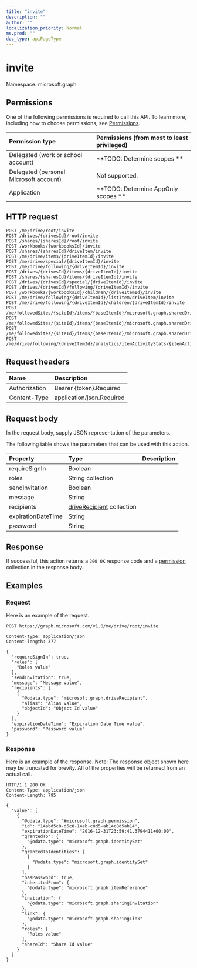```yaml
---
title: "invite"
description: ""
author: ""
localization_priority: Normal
ms.prod: ""
doc_type: apiPageType
---
```


# invite

Namespace: microsoft.graph



## Permissions
One of the following permissions is required to call this API. To learn more, including how to choose permissions, see [Permissions](/concepts/permissions-reference.md).

|Permission type|Permissions (from most to least privileged)|
|:---|:---|
|Delegated (work or school account)|**TODO: Determine scopes **|
|Delegated (personal Microsoft account)|Not supported.|
|Application|**TODO: Determine AppOnly scopes **|

## HTTP request
<!-- {
  "blockType": "ignored"
}
-->
``` http
POST /me/drive/root/invite
POST /drives/{drivesId}/root/invite
POST /shares/{sharesId}/root/invite
POST /workbooks/{workbooksId}/invite
POST /shares/{sharesId}/driveItem/invite
POST /me/drive/items/{driveItemId}/invite
POST /me/drive/special/{driveItemId}/invite
POST /me/drive/following/{driveItemId}/invite
POST /drives/{drivesId}/items/{driveItemId}/invite
POST /shares/{sharesId}/items/{driveItemId}/invite
POST /drives/{drivesId}/special/{driveItemId}/invite
POST /drives/{drivesId}/following/{driveItemId}/invite
POST /workbooks/{workbooksId}/children/{driveItemId}/invite
POST /me/drive/following/{driveItemId}/listItem/driveItem/invite
POST /me/drive/following/{driveItemId}/children/{driveItemId}/invite
POST /me/followedSites/{siteId}/items/{baseItemId}/microsoft.graph.sharedDriveItem/root/invite
POST /me/followedSites/{siteId}/items/{baseItemId}/microsoft.graph.sharedDriveItem/driveItem/invite
POST /me/followedSites/{siteId}/items/{baseItemId}/microsoft.graph.sharedDriveItem/items/{driveItemId}/invite
POST /me/drive/following/{driveItemId}/analytics/itemActivityStats/{itemActivityStatId}/activities/{itemActivityId}/driveItem/invite
```

## Request headers
|Name|Description|
|:---|:---|
|Authorization|Bearer {token}.Required|
|Content-Type|application/json.Required|

## Request body
In the request body, supply JSON representation of the parameters.

The following table shows the parameters that can be used with this action.

|Property|Type|Description|
|:---|:---|:---|
|requireSignIn|Boolean||
|roles|String collection||
|sendInvitation|Boolean||
|message|String||
|recipients|[driveRecipient](../resources/driverecipient.md) collection||
|expirationDateTime|String||
|password|String||



## Response
If successful, this action returns a `200 OK` response code and a [permission](../resources/permission.md) collection in the response body.

## Examples

### Request
Here is an example of the request.
<!-- {
  "blockType": "request",
  "name": "driveitem_invite"
}
-->
``` http
POST https://graph.microsoft.com/v1.0/me/drive/root/invite

Content-type: application/json
Content-length: 377

{
  "requireSignIn": true,
  "roles": [
    "Roles value"
  ],
  "sendInvitation": true,
  "message": "Message value",
  "recipients": [
    {
      "@odata.type": "microsoft.graph.driveRecipient",
      "alias": "Alias value",
      "objectId": "Object Id value"
    }
  ],
  "expirationDateTime": "Expiration Date Time value",
  "password": "Password value"
}
```

### Response
Here is an example of the response. Note: The response object shown here may be truncated for brevity. All of the properties will be returned from an actual call.
<!-- {
  "blockType": "response",
  "truncated": true,
  "@odata.type": "collection(microsoft.graph.permission)"
}
-->
``` http
HTTP/1.1 200 OK
Content-Type: application/json
Content-Length: 795

{
  "value": [
    {
      "@odata.type": "#microsoft.graph.permission",
      "id": "14abd5c8-d5c8-14ab-c8d5-ab14c8d5ab14",
      "expirationDateTime": "2016-12-31T23:59:41.3794411+00:00",
      "grantedTo": {
        "@odata.type": "microsoft.graph.identitySet"
      },
      "grantedToIdentities": [
        {
          "@odata.type": "microsoft.graph.identitySet"
        }
      ],
      "hasPassword": true,
      "inheritedFrom": {
        "@odata.type": "microsoft.graph.itemReference"
      },
      "invitation": {
        "@odata.type": "microsoft.graph.sharingInvitation"
      },
      "link": {
        "@odata.type": "microsoft.graph.sharingLink"
      },
      "roles": [
        "Roles value"
      ],
      "shareId": "Share Id value"
    }
  ]
}
```

